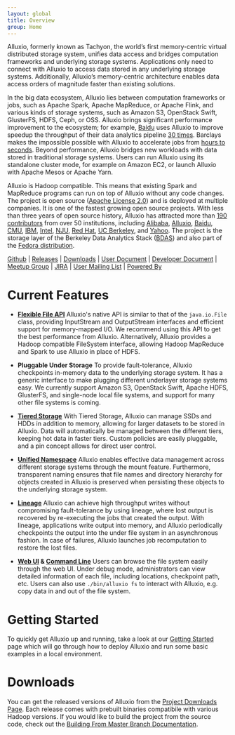 ```yaml
---
layout: global
title: Overview
group: Home
---
```


Alluxio, formerly known as Tachyon, the world’s first memory-centric virtual distributed storage system, unifies data access
and bridges computation frameworks and underlying storage systems. Applications only need to connect
with Alluxio to access data stored in any underlying storage systems. Additionally, Alluxio’s
memory-centric architecture enables data access orders of magnitude faster than existing solutions.

In the big data ecosystem, Alluxio lies between computation frameworks or jobs, such as Apache
Spark, Apache MapReduce, or Apache Flink, and various kinds of storage systems, such as Amazon S3,
OpenStack Swift, GlusterFS, HDFS, Ceph, or OSS. Alluxio brings significant performance improvement
to the ecosystem; for example, [Baidu](https://www.baidu.com) uses Alluxio to improve speedup the
throughput of their data analytics pipeline
[30 times](http://www.alluxio.com/assets/uploads/2016/02/Baidu-Case-Study.pdf).
Barclays makes the impossible possible with Alluxio to accelerate jobs from
[hours to seconds](https://dzone.com/articles/Accelerate-In-Memory-Processing-with-Spark-from-Hours-to-Seconds-With-Tachyon).
Beyond performance, Alluxio bridges new workloads with data stored in traditional storage systems.
Users can run Alluxio using its standalone cluster mode, for example on Amazon EC2, or launch
Alluxio with Apache Mesos or Apache Yarn.

Alluxio is Hadoop compatible. This means that existing Spark and MapReduce programs can run on top
of Alluxio without any code changes. The project is open source
([Apache License 2.0](https://github.com/alluxio/alluxio/blob/master/LICENSE)) and is deployed at
multiple companies. It is one of the fastest growing open source projects. With less than three
years of open source history, Alluxio has attracted more than
[190 contributors](https://github.com/alluxio/alluxio/graphs/contributors) from over 50
institutions, including [Alibaba](http://www.alibaba.com), [Alluxio](http://www.alluxio.com/),
[Baidu](https://www.baidu.com), [CMU](https://www.cmu.edu/), [IBM](https://www.ibm.com),
[Intel](http://www.intel.com/), [NJU](http://www.nju.edu.cn/english/), [Red Hat](https://www.redhat.com/),
[UC Berkeley](https://amplab.cs.berkeley.edu/), and [Yahoo](https://www.yahoo.com/).
The project is the storage layer of the Berkeley Data Analytics Stack
([BDAS](https://amplab.cs.berkeley.edu/bdas/)) and also part of the
[Fedora distribution](https://fedoraproject.org/wiki/SIGs/bigdata/packaging).

[Github](https://github.com/alluxio/alluxio/) |
[Releases](http://alluxio.org/releases/) |
[Downloads](http://alluxio.org/download/) |
[User Document](Getting-Started.html) |
[Developer Document](Contributing-to-Alluxio.html) |
[Meetup Group](https://www.meetup.com/Alluxio/) |
[JIRA](https://alluxio.atlassian.net/browse/ALLUXIO) |
[User Mailing List](https://groups.google.com/forum/?fromgroups#!forum/alluxio-users) |
[Powered By](Powered-By-Alluxio.html)

# Current Features

* **[Flexible File API](File-System-API.html)** Alluxio's native API is similar to that of the
``java.io.File`` class, providing InputStream and OutputStream interfaces and efficient support for
memory-mapped I/O. We recommend using this API to get the best performance from Alluxio.
Alternatively, Alluxio provides a Hadoop compatible FileSystem interface, allowing Hadoop MapReduce
and Spark to use Alluxio in place of HDFS.

* **Pluggable Under Storage** To provide fault-tolerance, Alluxio checkpoints in-memory data to the
underlying storage system. It has a generic interface to make plugging different underlayer storage
systems easy. We currently support Amazon S3, OpenStack Swift, Apache HDFS, GlusterFS, and
single-node local file systems, and support for many other file systems is coming.

* **[Tiered Storage](Tiered-Storage-on-Alluxio.html)** With Tiered Storage, Alluxio can manage SSDs
and HDDs in addition to memory, allowing for larger datasets to be stored in Alluxio. Data will
automatically be managed between the different tiers, keeping hot data in faster tiers. Custom
policies are easily pluggable, and a pin concept allows for direct user control.

* **[Unified Namespace](Unified-and-Transparent-Namespace.html)** Alluxio enables effective
data management across different storage systems through the mount feature. Furthermore,
transparent naming ensures that file names and directory hierarchy for objects created in Alluxio
is preserved when persisting these objects to the underlying storage system.

* **[Lineage](Lineage-API.html)** Alluxio can achieve high throughput writes without compromising
fault-tolerance by using lineage, where lost output is recovered by re-executing the jobs that
created the output. With lineage, applications write output into memory, and Alluxio periodically
checkpoints the output into the under file system in an asynchronous fashion. In case of failures,
Alluxio launches job recomputation to restore the lost files.

* **[Web UI](Web-Interface.html) & [Command Line](Command-Line-Interface.html)** Users can browse
the file system easily through the web UI. Under debug mode, administrators can view detailed
information of each file, including locations, checkpoint path, etc. Users can also use
``./bin/alluxio fs`` to interact with Alluxio, e.g. copy data in and out of the file system.

# Getting Started

To quickly get Alluxio up and running, take a look at our [Getting Started](Getting-Started.html)
page which will go through how to deploy Alluxio and run some basic examples in a local environment.

# Downloads

You can get the released versions of Alluxio from the
[Project Downloads Page](http://alluxio.org/download). Each release comes with prebuilt
binaries compatibile with various Hadoop versions. If you would like to build the project from the
source code, check out the
[Building From Master Branch Documentation](Building-Alluxio-Master-Branch.html).
